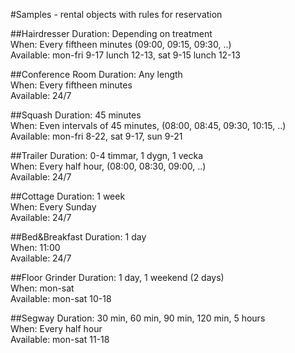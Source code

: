 #Samples - rental objects with rules for reservation

##Hairdresser
Duration:	Depending on treatment  
When:		Every fiftheen minutes (09:00, 09:15, 09:30, ..)  
Available:	mon-fri 9-17 lunch 12-13, sat 9-15 lunch 12-13  

##Conference Room
Duration:	Any length  
When:		Every fiftheen minutes  
Available:	24/7  

##Squash
Duration:	45 minutes  
When:		Even intervals of 45 minutes, (08:00, 08:45, 09:30, 10:15, ..)   
Available:	mon-fri 8-22, sat 9-17, sun 9-21  

##Trailer
Duration:	0-4 timmar, 1 dygn, 1 vecka  
When:		Every half hour, (08:00, 08:30, 09:00, ..)   
Available:	24/7  

##Cottage
Duration:	1 week  
When:		Every Sunday  
Available:	24/7  

##Bed&Breakfast
Duration:	1 day  
When:		11:00  
Available:	24/7  

##Floor Grinder
Duration:	1 day, 1 weekend (2 days)  
When:		mon-sat  
Available:	mon-sat 10-18  

##Segway
Duration:	30 min, 60 min, 90 min, 120 min, 5 hours  
When:		Every half hour  
Available:	mon-sat 11-18  
